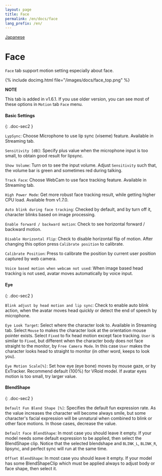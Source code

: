 ```yaml
---
layout: page
title: Face
permalink: /en/docs/face
lang_prefix: /en/
---
```


[Japanese](../../docs/face)

# Face

`Face` tab support motion setting especially about face.

{% include docimg.html file="/images/docs/face_top.png" %}

<div class="note-area" markdown="1">

**NOTE**

This tab is added in v1.6.1. If you use older version, you can see most of these options in `Motion` tab `Face` menu.

</div>


#### Basic Settings
{: .doc-sec2 }

`LypSync`: Choose Microphone to use lip sync (viseme) feature. Available in Streaming tab.

`Sensitivity [dB]`: Specify plus value when the microphone input is too small, to obtain good result for lipsync.

`Show Volume`: Turn on to see the input volume. Adjust `Sensitivity` such that, the volume bar is green and sometimes red during talking.

`Track Face`: Choose WebCam to use face tracking feature. Available in Streaming tab.

`High Power Mode`: Get more robust face tracking result, while getting higher CPU load. Available from v1.7.0.

`Auto blink during face tracking`: Checked by default, and by turn off it, character blinks based on image processing.

`Enable forward / backward motion`: Check to see horizontal forward / backward motion.

`Disable Horizontal Flip`: Check to disable horizontal flip of motion. After changing this option press `Calibrate position` to calibrate.

`Calibrate Position`: Press to calibrate the position by current user position captured by web camera.

`Voice based motion when webcam not used`: When image based head tracking is not used, avatar moves automatically by voice input.


#### Eye
{: .doc-sec2 }

`Blink adjust by head motion and lip sync`: Check to enable auto blink action, when the avatar moves head quickly or detect the end of speech by microphone.

`Eye Look Target`: Select where the character look to. Available in Streaming tab. Select `Mouse` to makes the character look at the orientation mouse pointer exists. Select `Fixed` to fix head motion except face tracking. `User` is similar to `Fixed`, but different when the character body does not face straight to the monitor, by `Free Camera Mode`. In this case `User` makes the character looks head to straight to monitor (in other word, keeps to look you).

`Eye Motion Scale[%]`: Set how eye (eye bone) moves by mouse gaze, or by ExTracker. Recommend default (100%) for VRoid model. If avatar eyes motion is too small, try larger value.

#### BlendShape
{: .doc-sec2 }

`Default Fun Blend Shape [%]`: Specifies the default fun expression rate. As the value increases the character will become always smile, but some character's facial expression will be unnatural when combined to blink or other face motions. In those cases, decrease the value.

`Default Face BlendShape`: In most case you should leave it empty. If your model needs some default expression to be applied, then select the BlendShape clip. Notice that the selected blendshape and `BLINK_L`, `BLINK_R`, lipsync, and perfect sync will run at the same time.

`Offset BlendShape`: In most case you should leave it empty. If your model has some BlendShapeClip which must be applied always to adjust body or face shape, then select it. 

